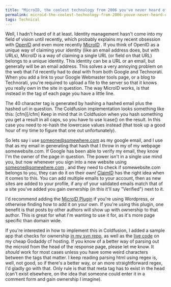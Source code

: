 ```yaml
---
title: "MicroID, the coolest technology from 2006 you've never heard of"
permalink: microid-the-coolest-technology-from-2006-youve-never-heard-of
tags: Technical
---
```


Well, I hadn't heard of it at least. Identity management hasn't come into my field of vision until recently, which probably explains my recent obsession with [OpenID] and even more recently [MicroID] . If you think of OpenID as a unique way of claiming your identity (like an email address does, but with URLs), MicroID is a way of claiming a single URL (or field on that URL) belongs to a unique identity. This identity can be a URL or an email, but generally will be an email address. This solves a very annoying problem on the web that I'd recently had to deal with from both Google and Technorati. When you add a link to your Google Webmaster tools page, or a blog to Technorati, you're required to upload a file to the server so that it knows you really own in the site in question. The way MicroID works, is that instead in the tag of each page you have a little line.

The 40 character tag is generated by hashing a hashed email plus the hashed url in question. The Coldfusion implementation looks something like this: \[cfm\]\[/cfm\] Keep in mind that in Coldfusion when you hash something you get a result in all caps, so you have to use lcase() on the result. In this case you need to re-hash the lowercase values instead (that took up a good hour of my time to figure that one out unfortunately).

So lets say i use someone@somewhere.com as my google email, and I use that as my email in generating that hash that I throw in my of my webpage somewebsite.com. If Google has been able to verify my email, they know I'm the owner of the page in question. The power isn't in a single use mind you, but now whenever you sign into a new website using someone@somewhere.com , and they need to check if somewebsite.com belongs to you, they can do it on their own! [ClaimID] has the right idea when it comes to this. You can add multiple emails to your account, then as new sites are added to your profile, if any of your validated emails match that of a site you've added you gain ownership (in this it'll say "Verified") next to it.

I'd recommend adding the [MicroID Plugin] if you're using Wordpress, or otherwise finding how to add it on your own. If you're using this plugin, one benefit is that posts by other authors will show up with ownership to that author. This is great for what I'm wanting to use it for, as it's more page specific than domain wide.

If you're interested in how to implement this in Coldfusion, I added a sample app that checks for ownership [in my svn repo], as well as the [live code](http://arcadefly.com/dev/MicroIDTest/microIDTest.cfm) on my cheap Godaddy cf hosting. If you know of a better way of parsing out the microid from the head of the response page, please let me know. It _should_ work for most cases unless you have some weird characters between the tags that matter. I keep reading parsing html using regex is, well, not good, so if there's a better way, or an more straightforward regex, I'd gladly go with that. Only rule is that that meta tag has to exist in the head (can't exist elsewhere, on the idea that someone could enter it in a comment form and gain ownership I imagine).

  [OpenID]: http://openid.net/
  [MicroID]: http://microid.org/
  [ClaimID]: http://www.claimid.com
  [MicroID Plugin]: http://www.richardkmiller.com/blog/archives/2006/03/microid-plugin-for-wordpress
  [in my svn repo]: http://svn.adamfortuna.com/public/MicroIDTest/microIDTest.cfm
